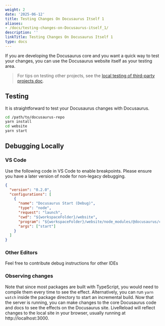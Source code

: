 ```yaml
---
weight: 2
date: '2025-06-12'
title: Testing Changes On Docusaurus Itself 1
aliases:
- /docs/testing-changes-on-Docusaurus-itself_1/
description: ''
linkTitle: Testing Changes On Docusaurus Itself 1
type: docs
---
```


If you are developing the Docusaurus core and you want a quick way to test your changes, you can use the Docusaurus website itself as your testing area.

> For tips on testing other projects, see the [local testing of third-party projects doc](./local-third-party-project-testing.md).

## Testing

It is straightforward to test your Docusaurus changes with Docusaurus.

```bash
cd /path/to/docusaurus-repo
yarn install
cd website
yarn start
```

## Debugging Locally

### VS Code

Use the following code in VS Code to enable breakpoints. Please ensure you have a later version of node for non-legacy debugging.

```json
{
  "version": "0.2.0",
  "configurations": [
    {
      "name": "Docusaurus Start (Debug)",
      "type": "node",
      "request": "launch",
      "cwd": "${workspaceFolder}/website",
      "program": "${workspaceFolder}/website/node_modules/@docusaurus/core/bin/docusaurus.js",
      "args": ["start"]
    }
  ]
}
```

### Other Editors

Feel free to contribute debug instructions for other IDEs

### Observing changes

Note that since most packages are built with TypeScript, you would need to compile them every time to see the effect. Alternatively, you can run `yarn watch` inside the package directory to start an incremental build. Now that the server is running, you can make changes to the core Docusaurus code and docs to see the effects on the Docusaurus site. LiveReload will reflect changes to the local site in your browser, usually running at http://localhost:3000.
